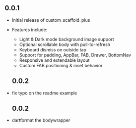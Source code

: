 ## 0.0.1

* Initial release of custom_scaffold_plus
* Features include:
  * Light & Dark mode background image support
  * Optional scrollable body with pull-to-refresh
  * Keyboard dismiss on outside tap
  * Support for padding, AppBar, FAB, Drawer, BottomNav
  * Responsive and extendable layout
  * Custom FAB positioning & inset behavior
  
  ## 0.0.2

* fix typo on the readme example

  ## 0.0.2

* dartformat the bodywrapper
